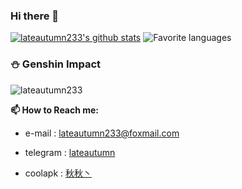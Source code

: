 ### Hi there 👋

[![lateautumn233's github stats](https://github-readme-stats.vercel.app/api?username=lateautumn233&theme=calm&layout=compact)](https://github.com/lateautumn233)
![Favorite languages](https://github-readme-stats.vercel.app/api/top-langs/?username=lateautumn233&theme=calm&layout=compact)

### ⛄ Genshin Impact
![lateautumn233](https://genshin-card.himiku.com/56/187215723.png)

**📫 How to Reach me:**
- e-mail  : [lateautumn233@foxmail.com](mailto:lateautumn233@foxmail.com)

- telegram  : [lateautumn](https://t.me/lateautumn233)  
- coolapk  : [秋秋丶](http://www.coolapk.com/u/2757717)

